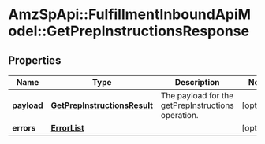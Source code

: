 # AmzSpApi::FulfillmentInboundApiModel::GetPrepInstructionsResponse

## Properties
Name | Type | Description | Notes
------------ | ------------- | ------------- | -------------
**payload** | [**GetPrepInstructionsResult**](GetPrepInstructionsResult.md) | The payload for the getPrepInstructions operation. | [optional] 
**errors** | [**ErrorList**](ErrorList.md) |  | [optional] 


